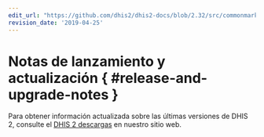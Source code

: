 ```yaml
---
edit_url: "https://github.com/dhis2/dhis2-docs/blob/2.32/src/commonmark/en/content/user/release-and-upgrade-notes.md"
revision_date: '2019-04-25'
---
```


# Notas de lanzamiento y actualización { #release-and-upgrade-notes } 

Para obtener información actualizada sobre las últimas versiones de DHIS 2, consulte el [DHIS 2 descargas](https://www.dhis2.org/downloads) en nuestro sitio web.
